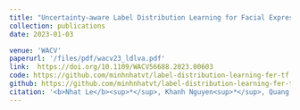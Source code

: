 ```yaml
---
title: "Uncertainty-aware Label Distribution Learning for Facial Expression Recognition"
collection: publications
date: 2023-01-03

venue: 'WACV'
paperurl: '/files/pdf/wacv23_ldlva.pdf'
link:  https://doi.org/10.1109/WACV56688.2023.00603
code: https://github.com/minhnhatvt/label-distribution-learning-fer-tf
github: https://github.com/minhnhatvt/label-distribution-learning-fer-tf
citation: '<b>Nhat Le</b><sup>*</sup>, Khanh Nguyen<sup>*</sup>, Quang Tran, Erman Tjiputra, Bac Le, Anh Nguyen (2023). &quot;Uncertainty-aware Label Distribution Learning for Facial Expression Recognition.&quot; In <i>WACV 2023</i>.'
---
```




